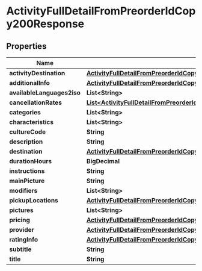 

# ActivityFullDetailFromPreorderIdCopy200Response


## Properties

| Name | Type | Description | Notes |
|------------ | ------------- | ------------- | -------------|
|**activityDestination** | [**ActivityFullDetailFromPreorderIdCopy200ResponseActivityDestination**](ActivityFullDetailFromPreorderIdCopy200ResponseActivityDestination.md) |  |  [optional] |
|**additionalInfo** | [**ActivityFullDetailFromPreorderIdCopy200ResponseAdditionalInfo**](ActivityFullDetailFromPreorderIdCopy200ResponseAdditionalInfo.md) |  |  [optional] |
|**availableLanguages2iso** | **List&lt;String&gt;** |  |  [optional] |
|**cancellationRates** | [**List&lt;ActivityFullDetailFromPreorderIdCopy200ResponseCancellationRatesInner&gt;**](ActivityFullDetailFromPreorderIdCopy200ResponseCancellationRatesInner.md) |  |  [optional] |
|**categories** | **List&lt;String&gt;** |  |  [optional] |
|**characteristics** | **List&lt;String&gt;** |  |  [optional] |
|**cultureCode** | **String** |  |  [optional] |
|**description** | **String** |  |  [optional] |
|**destination** | [**ActivityFullDetailFromPreorderIdCopy200ResponseActivityDestination**](ActivityFullDetailFromPreorderIdCopy200ResponseActivityDestination.md) |  |  [optional] |
|**durationHours** | **BigDecimal** |  |  [optional] |
|**instructions** | **String** |  |  [optional] |
|**mainPicture** | **String** |  |  [optional] |
|**modifiers** | **List&lt;String&gt;** |  |  [optional] |
|**pickupLocations** | [**ActivityFullDetailFromPreorderIdCopy200ResponsePickupLocations**](ActivityFullDetailFromPreorderIdCopy200ResponsePickupLocations.md) |  |  [optional] |
|**pictures** | **List&lt;String&gt;** |  |  [optional] |
|**pricing** | [**ActivityFullDetailFromPreorderIdCopy200ResponsePricing**](ActivityFullDetailFromPreorderIdCopy200ResponsePricing.md) |  |  [optional] |
|**provider** | [**ActivityFullDetailFromPreorderIdCopy200ResponseProvider**](ActivityFullDetailFromPreorderIdCopy200ResponseProvider.md) |  |  [optional] |
|**ratingInfo** | [**ActivityFullDetailFromPreorderIdCopy200ResponseRatingInfo**](ActivityFullDetailFromPreorderIdCopy200ResponseRatingInfo.md) |  |  [optional] |
|**subtitle** | **String** |  |  [optional] |
|**title** | **String** |  |  [optional] |



